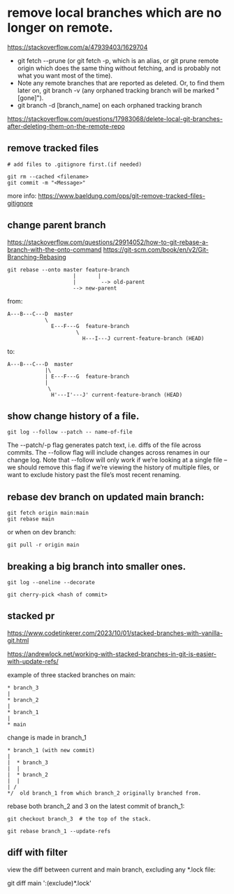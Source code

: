 # remove local branches which are no longer on remote.

https://stackoverflow.com/a/47939403/1629704

- git fetch --prune (or git fetch -p, which is an alias, or git prune remote origin which does the same thing without fetching, and is probably not what you want most of the time).
- Note any remote branches that are reported as deleted. Or, to find them later on, git branch -v (any orphaned tracking branch will be marked "[gone]").
- git branch -d [branch_name] on each orphaned tracking branch

https://stackoverflow.com/questions/17983068/delete-local-git-branches-after-deleting-them-on-the-remote-repo


## remove tracked files

```
# add files to .gitignore first.(if needed)

git rm --cached <filename>
git commit -m "<Message>"
```

more info: https://www.baeldung.com/ops/git-remove-tracked-files-gitignore


## change parent branch

https://stackoverflow.com/questions/29914052/how-to-git-rebase-a-branch-with-the-onto-command
https://git-scm.com/book/en/v2/Git-Branching-Rebasing

```
git rebase --onto master feature-branch
                     |       |
                     |        --> old-parent
                     --> new-parent
```

from:

```
A---B---C---D  master
            \
              E---F---G  feature-branch
                      \
                        H---I---J current-feature-branch (HEAD)
```

to:

```
A---B---C---D  master
            |\
            | E---F---G  feature-branch
            |
             \
              H'---I'---J' current-feature-branch (HEAD)
```


## show change history of a file.

`git log --follow --patch -- name-of-file`

The --patch/-p flag generates patch text, i.e. diffs of the file across commits. The --follow flag will include changes across renames in our change log. Note that --follow will only work if we’re looking at a single file – we should remove this flag if we’re viewing the history of multiple files, or want to exclude history past the file’s most recent renaming.

## rebase dev branch on updated main branch:

```
git fetch origin main:main
git rebase main
```

or when on dev branch:

```
git pull -r origin main
```

## breaking a big branch into smaller ones.

`git log --oneline --decorate`

`git cherry-pick <hash of commit>`

## stacked pr

https://www.codetinkerer.com/2023/10/01/stacked-branches-with-vanilla-git.html

https://andrewlock.net/working-with-stacked-branches-in-git-is-easier-with-update-refs/

example of three stacked branches on main:

```
* branch_3
|
* branch_2
|
* branch_1
|
* main
```

change is made in branch_1

```
* branch_1 (with new commit)
|
|  * branch_3
|  |
|  * branch_2
|  |
| /
*/  old branch_1 from which branch_2 originally branched from.
```

rebase both branch_2 and 3 on the latest commit of branch_1:

```
git checkout branch_3  # the top of the stack.

git rebase branch_1 --update-refs

```

## diff with filter

view the diff between current and main branch, excluding any *.lock file:

git diff main ':(exclude)*.lock'
